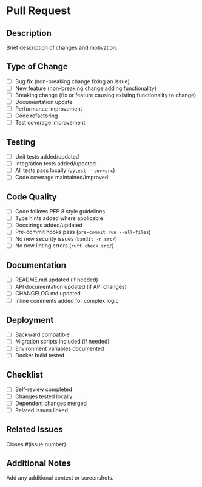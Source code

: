 # Pull Request

## Description

Brief description of changes and motivation.

## Type of Change

- [ ] Bug fix (non-breaking change fixing an issue)
- [ ] New feature (non-breaking change adding functionality)
- [ ] Breaking change (fix or feature causing existing functionality to change)
- [ ] Documentation update
- [ ] Performance improvement
- [ ] Code refactoring
- [ ] Test coverage improvement

## Testing

- [ ] Unit tests added/updated
- [ ] Integration tests added/updated
- [ ] All tests pass locally (`pytest --cov=src`)
- [ ] Code coverage maintained/improved

## Code Quality

- [ ] Code follows PEP 8 style guidelines
- [ ] Type hints added where applicable
- [ ] Docstrings added/updated
- [ ] Pre-commit hooks pass (`pre-commit run --all-files`)
- [ ] No new security issues (`bandit -r src/`)
- [ ] No new linting errors (`ruff check src/`)

## Documentation

- [ ] README.md updated (if needed)
- [ ] API documentation updated (if API changes)
- [ ] CHANGELOG.md updated
- [ ] Inline comments added for complex logic

## Deployment

- [ ] Backward compatible
- [ ] Migration scripts included (if needed)
- [ ] Environment variables documented
- [ ] Docker build tested

## Checklist

- [ ] Self-review completed
- [ ] Changes tested locally
- [ ] Dependent changes merged
- [ ] Related issues linked

## Related Issues

Closes #(issue number)

## Additional Notes

Add any additional context or screenshots.

